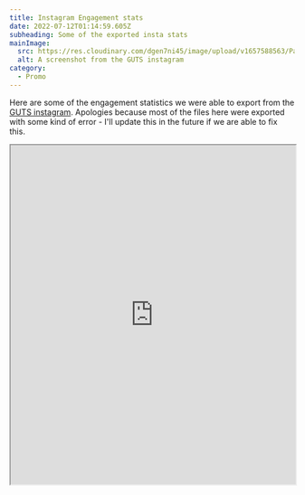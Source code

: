 ```yaml
---
title: Instagram Engagement stats
date: 2022-07-12T01:14:59.605Z
subheading: Some of the exported insta stats
mainImage:
  src: https://res.cloudinary.com/dgen7ni45/image/upload/v1657588563/Party%20Pics%20Web%20Compressed/Screenshot_2022-07-12_at_3.15.45_am_ezsvza.png
  alt: A screenshot from the GUTS instagram
category:
  - Promo
---
```

Here are some of the engagement statistics we were able to export from the [GUTS instagram](https://www.instagram.com/guts_party_gla/). Apologies because most of the files here were exported with some kind of error - I'll update this in the future if we are able to fix this.



<iframe width="100%" height="600" src="https://docs.google.com/spreadsheets/d/e/2PACX-1vTNY8nRhkDuyisyZ9pCXjlvdx6CPi6jq0cinpYMONUZcjEUIpr-e0VUsL6FjQ9zryGcD9DpTS3X4VXi/pubhtml?widget=true&amp;headers=false"></iframe>